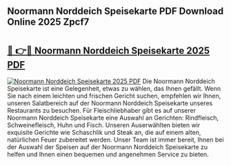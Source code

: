 ## Noormann Norddeich Speisekarte PDF Download Online 2025 Zpcf7

# <h2><a href="http://gcaoeh8.nevu.top/?p=Noormann+Norddeich+Speisekarte">🔗 👉🔴 Noormann Norddeich Speisekarte 2025 PDF</a></h2>

[![Noormann Norddeich Speisekarte 2025 PDF](https://i.imgur.com/dBaPXMq.png)](http://gcaoeh8.nevu.top/?p=Noormann+Norddeich+Speisekarte)
Die Noormann Norddeich Speisekarte ist eine Gelegenheit, etwas zu wählen, das Ihnen gefällt. Wenn Sie nach einem leichten und frischen Gericht suchen, empfehlen wir Ihnen, unseren Salatbereich auf der Noormann Norddeich Speisekarte unseres Restaurants zu besuchen. Für Fleischliebhaber gibt es auf unserer Noormann Norddeich Speisekarte eine Auswahl an Gerichten: Rindfleisch, Schweinefleisch, Huhn und Fisch. Unseren Auserwählten bieten wir exquisite Gerichte wie Schaschlik und Steak an, die auf einem alten, natürlichen Feuer zubereitet werden. Unser Team ist immer bereit, Ihnen bei der Auswahl der Speisen auf der Noormann Norddeich Speisekarte zu helfen und Ihnen einen bequemen und angenehmen Service zu bieten.
